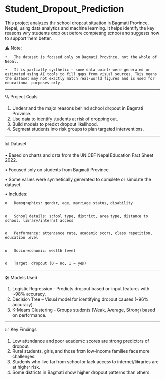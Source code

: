 # Student_Dropout_Prediction
This project analyzes the school dropout situation in Bagmati Province, Nepal, using data analytics and machine learning. It helps identify the key reasons why students drop out before completing school and suggests how to support them better.

⚠️ Note:

    •	The dataset is focused only on Bagmati Province, not the whole of Nepal.

    •	It is partially synthetic — some data points were generated or estimated using AI tools to fill gaps from visual sources. This means the dataset may not exactly match real-world figures and is used for educational purposes only.

________________________________________
🔍 Project Goals
1.	Understand the major reasons behind school dropout in Bagmati Province.
2.	Use data to identify students at risk of dropping out.
3.	Build models to predict dropout likelihood.
4.	Segment students into risk groups to plan targeted interventions.
________________________________________
📊 Dataset

•	Based on charts and data from the UNICEF Nepal Education Fact Sheet 2022.

•	Focused only on students from Bagmati Province.

•	Some values were synthetically generated to complete or simulate the dataset.

•	Includes:


    o	Demographics: gender, age, marriage status, disability


    o	School details: school type, district, area type, distance to school, library/internet access


    o	Performance: attendance rate, academic score, class repetition, education level


    o	Socio-economic: wealth level


    o	Target: dropout (0 = no, 1 = yes)


________________________________________
🛠️ Models Used
1.	Logistic Regression – Predicts dropout based on input features with ~98% accuracy.
2.	Decision Tree – Visual model for identifying dropout causes (~96% accuracy).
3.	K-Means Clustering – Groups students (Weak, Average, Strong) based on performance.
________________________________________
📈 Key Findings
1.	Low attendance and poor academic scores are strong predictors of dropout.
2.	Rural students, girls, and those from low-income families face more challenges.
3.	Students who live far from school or lack access to internet/libraries are at higher risk.
4.	Some districts in Bagmati show higher dropout patterns than others.
